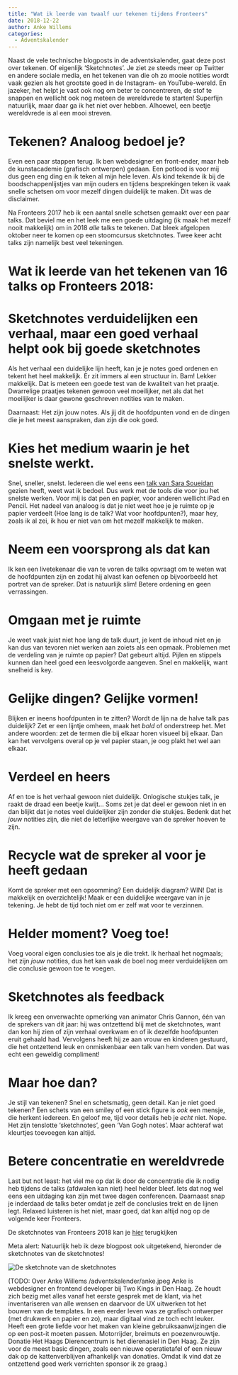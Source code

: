 ```yaml
---
title: "Wat ik leerde van twaalf uur tekenen tijdens Fronteers"
date: 2018-12-22
author: Anke Willems
categories: 
  - Adventskalender
---
```

Naast de vele technische blogposts in de adventskalender, gaat deze post over tekenen. Of eigenlijk ‘Sketchnotes’. Je ziet ze steeds meer op Twitter en andere sociale media, en het tekenen van die oh zo mooie notities wordt vaak gezien als het grootste goed in de Instagram- en YouTube-wereld. En jazeker, het helpt je vast ook nog om beter te concentreren, de stof te snappen en wellicht ook nog meteen de wereldvrede te starten! Superfijn natuurlijk, maar daar ga ik het niet over hebben. Alhoewel, een beetje wereldvrede is al een mooi streven.

# Tekenen? Analoog bedoel je?

Even een paar stappen terug. Ik ben webdesigner en front-ender, maar heb de kunstacademie (grafisch ontwerpen) gedaan. Een potlood is voor mij dus geen eng ding en ik teken al mijn hele leven. Als kind tekende ik bij de boodschappenlijstjes van mijn ouders en tijdens besprekingen teken ik vaak snelle schetsen om voor mezelf dingen duidelijk te maken. Dit was de disclaimer.

Na Fronteers 2017 heb ik een aantal snelle schetsen gemaakt over een paar talks. Dat beviel me en het leek me een goede uitdaging (ik maak het mezelf nooit makkelijk) om in 2018 _alle_ talks te tekenen. Dat bleek afgelopen oktober neer te komen op een stoomcursus sketchnotes. Twee keer acht talks zijn namelijk best veel tekeningen.

# Wat ik leerde van het tekenen van 16 talks op Fronteers 2018:

# Sketchnotes verduidelijken een verhaal, maar een goed verhaal helpt ook bij goede sketchnotes

Als het verhaal een duidelijke lijn heeft, kan je je notes goed ordenen en tekent het heel makkelijk. Er zit immers al een structuur in. Bam! Lekker makkelijk. Dat is meteen een goede test van de kwaliteit van het praatje. Dwarrelige praatjes tekenen gewoon veel moeilijker, net als dat het moeilijker is daar gewone geschreven notities van te maken.

Daarnaast: Het zijn jouw notes. Als jij dit de hoofdpunten vond en de dingen die je het meest aanspraken, dan zijn die ook goed.

# Kies het medium waarin je het snelste werkt.

Snel, sneller, snelst. Iedereen die wel eens een [talk van Sara Soueidan](https://vimeo.com/110569646) gezien heeft, weet wat ik bedoel. Dus werk met de tools die voor jou het snelste werken. Voor mij is dat pen en papier, voor anderen wellicht iPad en Pencil. Het nadeel van analoog is dat je niet weet hoe je je ruimte op je papier verdeelt (Hoe lang is de talk? Wat voor hoofdpunten?), maar hey, zoals ik al zei, ik hou er niet van om het mezelf makkelijk te maken.

# Neem een voorsprong als dat kan

Ik ken een livetekenaar die van te voren de talks opvraagt om te weten wat de hoofdpunten zijn en zodat hij alvast kan oefenen op bijvoorbeeld het portret van de spreker. Dat is natuurlijk slim! Betere ordening en geen verrassingen.

# Omgaan met je ruimte

Je weet vaak juist niet hoe lang de talk duurt, je kent de inhoud niet en je kan dus van tevoren niet werken aan zoiets als een opmaak. Problemen met de verdeling van je ruimte op papier? Dat gebeurt altijd. Pijlen en stippels kunnen dan heel goed een leesvolgorde aangeven. Snel en makkelijk, want snelheid is key.

# Gelijke dingen? Gelijke vormen!

Blijken er ineens hoofdpunten in te zitten? Wordt de lijn na de halve talk pas duidelijk? Zet er een lijntje omheen, maak het *bold* of onderstreep het. Met andere woorden: zet de termen die bij elkaar horen visueel bij elkaar. Dan kan het vervolgens overal op je vel papier staan, je oog plakt het wel aan elkaar.

# Verdeel en heers

Af en toe is het verhaal gewoon niet duidelijk. Onlogische stukjes talk, je raakt de draad een beetje kwijt… Soms zet je dat deel er gewoon niet in en dan blijkt dat je notes veel duidelijker zijn zonder die stukjes. Bedenk dat het _jouw_ notities zijn, die niet de letterlijke weergave van de spreker hoeven te zijn.

# Recycle wat de spreker al voor je heeft gedaan

Komt de spreker met een opsomming? Een duidelijk diagram? WIN! Dat is makkelijk en overzichtelijk! Maak er een duidelijke weergave van in je tekening. Je hebt de tijd toch niet om er zelf wat voor te verzinnen.

# Helder moment? Voeg toe!

Voeg vooral eigen conclusies toe als je die trekt. Ik herhaal het nogmaals; het zijn _jouw_ notities, dus het kan vaak de boel nog meer verduidelijken om die conclusie gewoon toe te voegen.

# Sketchnotes als feedback

Ik kreeg een onverwachte opmerking van animator Chris Gannon, één van de sprekers van dit jaar: hij was ontzettend blij met de sketchnotes, want dan kon hij zien of zijn verhaal overkwam en of ik dezelfde hoofdpunten eruit gehaald had. Vervolgens heeft hij ze aan vrouw en kinderen gestuurd, die het ontzettend leuk en onmiskenbaar een talk van hem vonden. Dat was echt een geweldig compliment!

# Maar hoe dan?

Je stijl van tekenen? Snel en schetsmatig, geen detail. Kan je niet goed tekenen? Een schets van een smiley of een stick figure is _ook_ een mensje, die herkent iedereen. En geloof me, tijd voor details heb je _echt_ niet. Nope. Het zijn tenslotte ‘sketchnotes’, geen ‘Van Gogh notes’. Maar achteraf wat kleurtjes toevoegen kan altijd.

# Betere concentratie en wereldvrede

Last but not least: het viel me op dat ik door de concentratie die ik nodig heb tijdens de talks (afdwalen kan niet) heel helder bleef. Iets dat nog wel eens een uitdaging kan zijn met twee dagen conferencen. Daarnaast snap je inderdaad de talks beter omdat je zelf de conclusies trekt en de lijnen legt. Relaxed luisteren is het niet, maar goed, dat kan altijd nog op de volgende keer Fronteers.

De sketchnotes van Fronteers 2018 kan je [hier](https://twitter.com/i/moments/1049300181647282178) terugkijken

Meta alert: Natuurlijk heb ik deze blogpost ook uitgetekend, hieronder de sketchnotes van de sketchnotes!

![De sketchnote van de sketchnotes](https://fronteers.nl/_img/adventskalender/blogpost-sketchnotes-anke-small.jpeg)

(TODO: Over Anke Willems
/adventskalender/anke.jpeg
Anke is webdesigner en frontend developer bij Two Kings in Den Haag. Ze houdt zich bezig met alles vanaf het eerste gesprek met de klant, via het inventariseren van alle wensen en daarvoor de UX uitwerken tot het bouwen van de templates. In een eerder leven was ze grafisch ontwerper (met drukwerk en papier en zo), maar digitaal vind ze toch echt leuker. Heeft een grote liefde voor het maken van kleine gebruiksaanwijzingen die op een post-it moeten passen. Motorrijder, breimuts en poezenvrouwtje.
Donatie
Het Haags Dierencentrum is het dierenasiel in Den Haag. Ze zijn voor de meest basic dingen, zoals een nieuwe operatietafel of een nieuw dak op de kattenverblijven afhankelijk van donaties. Omdat ik vind dat ze ontzettend goed werk verrichten sponsor ik ze graag.)
